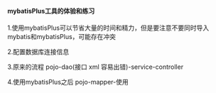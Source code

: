 #### mybatisPlus工具的体验和练习

1.使用mybatisPlus可以节省大量的时间和精力，但是要注意不要同时导入mybatis和mybatisPlus，可能存在冲突

2.配置数据库连接信息

3.原来的流程  pojo-dao(接口 xml 容易出错)-service-controller

4.使用mybatisPlus之后  pojo-mapper-使用
